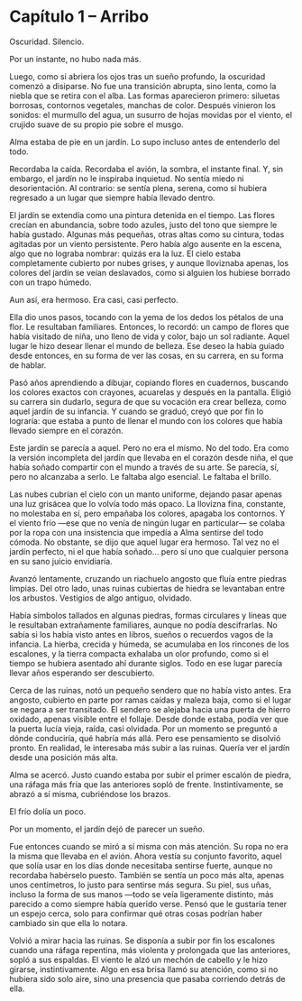 # Capítulo 1 – Arribo

Oscuridad. Silencio.

Por un instante, no hubo nada más.

Luego, como si abriera los ojos tras un sueño profundo, la oscuridad comenzó a disiparse. No fue una transición abrupta, sino lenta, como la niebla que se retira con el alba. Las formas aparecieron primero: siluetas borrosas, contornos vegetales, manchas de color. Después vinieron los sonidos: el murmullo del agua, un susurro de hojas movidas por el viento, el crujido suave de su propio pie sobre el musgo.

Alma estaba de pie en un jardín. Lo supo incluso antes de entenderlo del todo.

Recordaba la caída. Recordaba el avión, la sombra, el instante final. Y, sin embargo, el jardín no le inspiraba inquietud. No sentía miedo ni desorientación. Al contrario: se sentía plena, serena, como si hubiera regresado a un lugar que siempre había llevado dentro.

El jardín se extendía como una pintura detenida en el tiempo. Las flores crecían en abundancia, sobre todo azules, justo del tono que siempre le había gustado. Algunas más pequeñas, otras altas como su cintura, todas agitadas por un viento persistente. Pero había algo ausente en la escena, algo que no lograba nombrar: quizás era la luz. El cielo estaba completamente cubierto por nubes grises, y aunque lloviznaba apenas, los colores del jardín se veían deslavados, como si alguien los hubiese borrado con un trapo húmedo.

Aun así, era hermoso. Era casi, casi perfecto.

Ella dio unos pasos, tocando con la yema de los dedos los pétalos de una flor. Le resultaban familiares. Entonces, lo recordó: un campo de flores que había visitado de niña, uno lleno de vida y color, bajo un sol radiante. Aquel lugar le hizo desear llenar el mundo de belleza. Ese deseo la había guiado desde entonces, en su forma de ver las cosas, en su carrera, en su forma de hablar.

Pasó años aprendiendo a dibujar, copiando flores en cuadernos, buscando los colores exactos con crayones, acuarelas y después en la pantalla. Eligió su carrera sin dudarlo, segura de que su vocación era crear belleza, como aquel jardín de su infancia. Y cuando se graduó, creyó que por fin lo lograría: que estaba a punto de llenar el mundo con los colores que había llevado siempre en el corazón.

Este jardín se parecía a aquel. Pero no era el mismo. No del todo. Era como la versión incompleta del jardín que llevaba en el corazón desde niña, el que había soñado compartir con el mundo a través de su arte. Se parecía, sí, pero no alcanzaba a serlo. Le faltaba algo esencial. Le faltaba el brillo.

Las nubes cubrían el cielo con un manto uniforme, dejando pasar apenas una luz grisácea que lo volvía todo más opaco. La llovizna fina, constante, no molestaba en sí, pero empañaba los colores, apagaba los contornos. Y el viento frío —ese que no venía de ningún lugar en particular— se colaba por la ropa con una insistencia que impedía a Alma sentirse del todo cómoda. No obstante, se dijo que aquel lugar era hermoso. Tal vez no el jardín perfecto, ni el que había soñado… pero sí uno que cualquier persona en su sano juicio envidiaría.

Avanzó lentamente, cruzando un riachuelo angosto que fluía entre piedras limpias. Del otro lado, unas ruinas cubiertas de hiedra se levantaban entre los arbustos. Vestigios de algo antiguo, olvidado.

Había símbolos tallados en algunas piedras, formas circulares y líneas que le resultaban extrañamente familiares, aunque no podía descifrarlas. No sabía si los había visto antes en libros, sueños o recuerdos vagos de la infancia. La hierba, crecida y húmeda, se acumulaba en los rincones de los escalones, y la tierra compacta exhalaba un olor profundo, como si el tiempo se hubiera asentado ahí durante siglos. Todo en ese lugar parecía llevar años esperando ser descubierto.

Cerca de las ruinas, notó un pequeño sendero que no había visto antes. Era angosto, cubierto en parte por ramas caídas y maleza baja, como si el lugar se negara a ser transitado. El sendero se alejaba hacia una puerta de hierro oxidado, apenas visible entre el follaje. Desde donde estaba, podía ver que la puerta lucía vieja, raída, casi olvidada. Por un momento se preguntó a dónde conduciría, qué habría más allá. Pero ese pensamiento se disolvió pronto. En realidad, le interesaba más subir a las ruinas. Quería ver el jardín desde una posición más alta.

Alma se acercó. Justo cuando estaba por subir el primer escalón de piedra, una ráfaga más fría que las anteriores sopló de frente. Instintivamente, se abrazó a sí misma, cubriéndose los brazos.

El frío dolía un poco.

Por un momento, el jardín dejó de parecer un sueño.

Fue entonces cuando se miró a sí misma con más atención. Su ropa no era la misma que llevaba en el avión. Ahora vestía su conjunto favorito, aquel que solía usar en los días donde necesitaba sentirse fuerte, aunque no recordaba habérselo puesto. También se sentía un poco más alta, apenas unos centímetros, lo justo para sentirse más segura. Su piel, sus uñas, incluso la forma de sus manos —todo se veía ligeramente distinto, más parecido a como siempre había querido verse. Pensó que le gustaría tener un espejo cerca, solo para confirmar qué otras cosas podrían haber cambiado sin que ella lo notara.

Volvió a mirar hacia las ruinas. Se disponía a subir por fin los escalones cuando una ráfaga repentina, más violenta y prolongada que las anteriores, sopló a sus espaldas. El viento le alzó un mechón de cabello y le hizo girarse, instintivamente. Algo en esa brisa llamó su atención, como si no hubiera sido solo aire, sino una presencia que pasaba corriendo detrás de ella.
